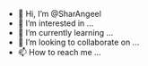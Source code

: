 - 👋 Hi, I’m @SharAngeel
- 👀 I’m interested in ...
- 🌱 I’m currently learning ...
- 💞️ I’m looking to collaborate on ...
- 📫 How to reach me ...

<!---
SharAngeel/SharAngeel is a ✨ special ✨ repository because its `README.md` (this file) appears on your GitHub profile.
You can click the Preview link to take a look at your changes.
--->
